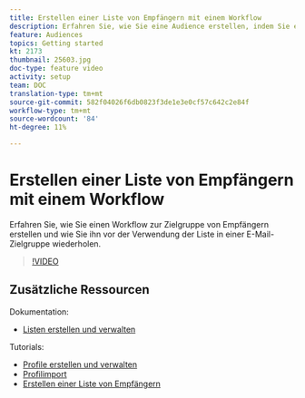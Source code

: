 ```yaml
---
title: Erstellen einer Liste von Empfängern mit einem Workflow
description: Erfahren Sie, wie Sie eine Audience erstellen, indem Sie eine Liste von Empfängern aus dem Explorer konfigurieren.
feature: Audiences
topics: Getting started
kt: 2173
thumbnail: 25603.jpg
doc-type: feature video
activity: setup
team: DOC
translation-type: tm+mt
source-git-commit: 582f04026f6db0823f3de1e3e0cf57c642c2e84f
workflow-type: tm+mt
source-wordcount: '84'
ht-degree: 11%

---
```



# Erstellen einer Liste von Empfängern mit einem Workflow

Erfahren Sie, wie Sie einen Workflow zur Zielgruppe von Empfängern erstellen und wie Sie ihn vor der Verwendung der Liste in einer E-Mail-Zielgruppe wiederholen.

>[!VIDEO](https://video.tv.adobe.com/v/25603?quality=12)

## Zusätzliche Ressourcen

Dokumentation:

* [Listen erstellen und verwalten](https://docs.adobe.com/content/help/en/campaign-classic/using/getting-started/profile-management/creating-and-managing-lists.html)

Tutorials:

* [Profile erstellen und verwalten](/help/acc/profile-management/create-and-manage-profiles.md)
* [Profilimport](/help/acc/data-management/importing-profiles.md)  
* [Erstellen einer Liste von Empfängern](/help/acc/profile-management/creating-a-list-of-recipients.md)
